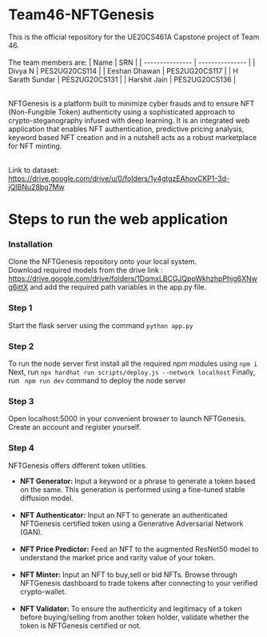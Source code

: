 # Team46-NFTGenesis
This is the official repository for the UE20CS461A Capstone project of Team 46.<br><br>The team members are:
| Name | SRN |
| --------------- | --------------- |
| Divya N   | PES2UG20CS114    |
| Eeshan Dhawan    | PES2UG20CS117    |
| H Sarath Sundar    | PES2UG20CS131    |
| Harshit Jain    | PES2UG20CS136   |

<br>
NFTGenesis is a platform built to minimize cyber frauds and to ensure NFT (Non-Fungible Token) authenticity using a sophisticated approach to crypto-steganography infused with deep learning. It is an integrated web application that enables NFT authentication, predictive pricing analysis, keyword based NFT creation and in a nutshell acts as a robust marketplace for NFT minting.
<br><br>

Link to dataset: https://drive.google.com/drive/u/0/folders/1y4gtgzEAhovCKP1-3d-jQIBNu28bg7Mw

# Steps to run the web application
### Installation
Clone the NFTGenesis repository onto your local system.<br>
Download required models from the drive link : https://drive.google.com/drive/folders/1DqmxLBCGJQppWkhzhpPhjg6XNwg6ittX and add the required path variables in the app.py file.

### Step 1 
Start the flask server using the command ```python app.py```<br>
### Step 2
To run the node server first install all the required npm modules using ```npm i```
Next, run ```npx hardhat run scripts/deploy.js --network localhost```
Finally, run ``` npm run dev``` command to deploy the node server<br>
### Step 3
Open localhost:5000 in your convenient browser to launch NFTGenesis. Create an account and register yourself.
### Step 4
NFTGenesis offers different token utilities.<br>
* **NFT Generator:** Input a keyword or a phrase to generate a token based on the same. This generation is performed using a fine-tuned stable diffusion model.<br><br>
* **NFT Authenticator:** Input an NFT to generate an authenticated NFTGenesis certified token using a Generative Adversarial Network (GAN).<br><br>
* **NFT Price Predictor:** Feed an NFT to the augmented ResNet50 model to understand the market price and rarity value of your token.<br><br>
* **NFT Minter:** Input an NFT to buy,sell or bid NFTs. Browse through NFTGenesis dashboard to trade tokens after connecting to your verified crypto-wallet.<br><br>
* **NFT Validator:** To ensure the authenticity and legitimacy of a token before buying/selling from another token holder, validate whether the token is NFTGenesis certified or not.<br><br>

